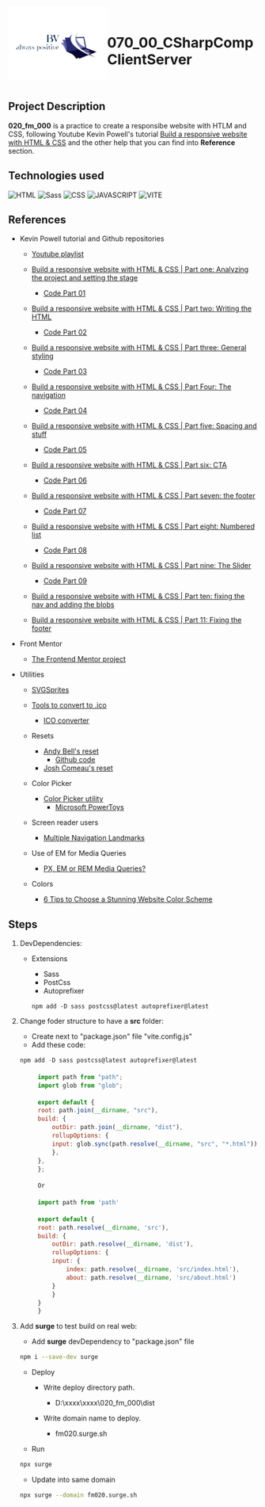 <div>
	<div>
		<img src=https://raw.githubusercontent.com/Byron2016/00_forImages/main/images/Logo_01_00.png align=left alt=MyLogo width=200>
	</div>
	&nbsp;
	<div>
		<h1>070_00_CSharpCompClientServer</h1>
	</div>
</div>

&nbsp;

## Project Description

**020_fm_000** is a practice to create a responsibe website with HTLM and CSS, following Youtube Kevin Powell's tutorial [Build a responsive website with HTML & CSS](https://www.youtube.com/playlist?list=PL4-IK0AVhVjNDRHoXGort7sDWcna8cGPA) and the other help that you can find into **Reference** section.
&nbsp;

## Technologies used

![HTML](https://img.shields.io/static/v1?label=&message=HTML&color=red&logo=html&logoColor=white&style=for-the-badge)
![Sass](https://img.shields.io/static/v1?label=&message=sass&color=CC6699&logo=sass&logoColor=white&style=for-the-badge)
![CSS](https://img.shields.io/static/v1?label=&message=css&color=1572B6&logo=css3&logoColor=white&style=for-the-badge)
![JAVASCRIPT](https://img.shields.io/static/v1?label=&message=javascript&color=yellow&logo=javascript3&logoColor=white&style=for-the-badge)
![VITE](https://img.shields.io/static/v1?label=&message=vite&color=blue&logo=vite3&logoColor=white&style=for-the-badge)

## References

- Kevin Powell tutorial and Github repositories

  - [Youtube playlist](https://www.youtube.com/playlist?list=PL4-IK0AVhVjNDRHoXGort7sDWcna8cGPA)

  - [Build a responsive website with HTML & CSS | Part one: Analyzing the project and setting the stage](https://www.youtube.com/watch?v=h3bTwCqX4ns&list=PL4-IK0AVhVjNDRHoXGort7sDWcna8cGPA&index=2)
    - [Code Part 01](https://github.com/kevin-powell/fem-manage-landing-page-part-1)
  - [Build a responsive website with HTML & CSS | Part two: Writing the HTML](https://www.youtube.com/watch?v=3K6zr1CdZy8&list=PL4-IK0AVhVjNDRHoXGort7sDWcna8cGPA&index=3)
    - [Code Part 02](https://github.com/kevin-powell/fem-manage-landing-page-part-2)
  - [Build a responsive website with HTML & CSS | Part three: General styling](https://www.youtube.com/watch?v=Ch_LoWKLv3A&list=PL4-IK0AVhVjNDRHoXGort7sDWcna8cGPA&index=4)
    - [Code Part 03](https://github.com/kevin-powell/fem-manage-landing-page-part-3)
  - [Build a responsive website with HTML & CSS | Part Four: The navigation](https://www.youtube.com/watch?v=zPHMqqyD2kY&list=PL4-IK0AVhVjNDRHoXGort7sDWcna8cGPA&index=5)
    - [Code Part 04](https://github.com/kevin-powell/fem-manage-landing-page-part-4)
  - [Build a responsive website with HTML & CSS | Part five: Spacing and stuff](https://www.youtube.com/watch?v=mQYRWvIj0Yw&list=PL4-IK0AVhVjNDRHoXGort7sDWcna8cGPA&index=6)
    - [Code Part 05](https://github.com/kevin-powell/fem-manage-landing-page-part-5)
  - [Build a responsive website with HTML & CSS | Part six: CTA](https://www.youtube.com/watch?v=NorLM-dalTE&list=PL4-IK0AVhVjNDRHoXGort7sDWcna8cGPA&index=7)
    - [Code Part 06](https://github.com/kevin-powell/fem-manage-landing-page-part-6)
  - [Build a responsive website with HTML & CSS | Part seven: the footer](https://www.youtube.com/watch?v=eX9JhQtMxCg&list=PL4-IK0AVhVjNDRHoXGort7sDWcna8cGPA&index=8)
    - [Code Part 07](https://github.com/kevin-powell/fem-manage-landing-page-part-7)
  - [Build a responsive website with HTML & CSS | Part eight: Numbered list](https://www.youtube.com/watch?v=r6hx35TbtN4&list=PL4-IK0AVhVjNDRHoXGort7sDWcna8cGPA&index=8)
    - [Code Part 08](https://github.com/kevin-powell/fem-manage-landing-page-part-8)
  - [Build a responsive website with HTML & CSS | Part nine: The Slider](https://www.youtube.com/watch?v=a8OiB2NnHMo&list=PL4-IK0AVhVjNDRHoXGort7sDWcna8cGPA&index=10)
    - [Code Part 09](https://github.com/kevin-powell/fem-manage-landing-page-part-9)
  - [Build a responsive website with HTML & CSS | Part ten: fixing the nav and adding the blobs](https://www.youtube.com/watch?v=vGFiOhl-hjY&list=PL4-IK0AVhVjNDRHoXGort7sDWcna8cGPA&index=11)
  - [Build a responsive website with HTML & CSS | Part 11: Fixing the footer](https://www.youtube.com/watch?v=e7o69Zi-Iao&list=PL4-IK0AVhVjNDRHoXGort7sDWcna8cGPA&index=12)

- Front Mentor

  - [The Frontend Mentor project](https://www.frontendmentor.io/challenges/manage-landing-page-SLXqC6P5)

- Utilities

  - [SVGSprites](https://svgsprit.es/)
  - [Tools to convert to .ico](https://linuxhint.com/add-favicon-in-html/#:~:text=To%20add%20a%20favicon%20in,icon%E2%80%9D%20href%3D%E2%80%9Dfavicon.)

    - [ICO converter](https://www.icoconverter.com/)

  - Resets

    - [Andy Bell's reset](https://andy-bell.co.uk/a-modern-css-reset/)
      - [Github code](https://andy-bell.co.uk/a-modern-css-reset/)
    - [Josh Comeau's reset](https://www.joshwcomeau.com/css/custom-css-reset/)

  - Color Picker

    - [Color Picker utility](https://learn.microsoft.com/en-us/windows/powertoys/color-picker)
      - [Microsoft Power​Toys](https://www.bing.com/search?q=power+toys&form=WNSGPH&qs=AS&cvid=e4450d0a3d2f4bbdbec1eddb7fede6b7&pq=Power+Toys&cc=EC&setlang=es-MX&nclid=4462347B20BA058FB57CAC25A0FFA688&ts=1676311286110&wsso=Moderate)

  - Screen reader users

    - [Multiple Navigation Landmarks](https://www.aditus.io/patterns/multiple-navigation-landmarks/)

  - Use of EM for Media Queries

    - [PX, EM or REM Media Queries?](https://zellwk.com/blog/media-query-units/)

  - Colors
    - [6 Tips to Choose a Stunning Website Color Scheme](<https://www.wordstream.com/blog/ws/2019/10/03/website-color-scheme#:~:text=Primary%20colors%20are%20colors%20that,green%20(a%20secondary%20color).>)

## Steps

1. DevDependencies:

   - Extensions

     - Sass
     - PostCss
     - Autoprefixer

     ```
     npm add -D sass postcss@latest autoprefixer@latest
     ```

2. Change foder structure to have a **src** folder:

   - Create next to "package.json" file "vite.config.js"
   - Add these code:

   ```js script
   npm add -D sass postcss@latest autoprefixer@latest

   		import path from "path";
   		import glob from "glob";

   		export default {
   		root: path.join(__dirname, "src"),
   		build: {
   			outDir: path.join(__dirname, "dist"),
   			rollupOptions: {
   			input: glob.sync(path.resolve(__dirname, "src", "*.html")),
   			},
   		},
   		};

   		Or

   		import path from 'path'

   		export default {
   		root: path.resolve(__dirname, 'src'),
   		build: {
   			outDir: path.resolve(__dirname, 'dist'),
   			rollupOptions: {
   			input: {
   				index: path.resolve(__dirname, 'src/index.html'),
   				about: path.resolve(__dirname, 'src/about.html')
   			}
   			}
   		}
   		}

   ```

3. Add **surge** to test build on real web:

   - Add **surge** devDependency to "package.json" file

   ```bash
   npm i --save-dev surge
   ```

   - Deploy

     - Write deploy directory path.

       - D:\xxxx\xxxx\020_fm_000\dist

     - Write domain name to deploy.
       - fm020.surge.sh

   - Run

   ```bash
   npx surge
   ```

   - Update into same domain

   ```bash
   npx surge --domain fm020.surge.sh
   ```
